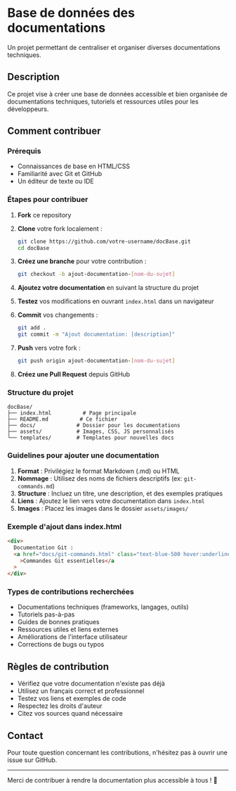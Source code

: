 # Base de données des documentations

Un projet permettant de centraliser et organiser diverses documentations techniques.

## Description

Ce projet vise à créer une base de données accessible et bien organisée de documentations techniques, tutoriels et ressources utiles pour les développeurs.

## Comment contribuer

### Prérequis

- Connaissances de base en HTML/CSS
- Familiarité avec Git et GitHub
- Un éditeur de texte ou IDE

### Étapes pour contribuer

1. **Fork** ce repository
2. **Clone** votre fork localement :

   ```bash
   git clone https://github.com/votre-username/docBase.git
   cd docBase
   ```

3. **Créez une branche** pour votre contribution :

   ```bash
   git checkout -b ajout-documentation-[nom-du-sujet]
   ```

4. **Ajoutez votre documentation** en suivant la structure du projet

5. **Testez** vos modifications en ouvrant `index.html` dans un navigateur

6. **Commit** vos changements :

   ```bash
   git add .
   git commit -m "Ajout documentation: [description]"
   ```

7. **Push** vers votre fork :

   ```bash
   git push origin ajout-documentation-[nom-du-sujet]
   ```

8. **Créez une Pull Request** depuis GitHub

### Structure du projet

```
docBase/
├── index.html          # Page principale
├── README.md          # Ce fichier
├── docs/             # Dossier pour les documentations
├── assets/           # Images, CSS, JS personnalisés
└── templates/        # Templates pour nouvelles docs
```

### Guidelines pour ajouter une documentation

1. **Format** : Privilégiez le format Markdown (.md) ou HTML
2. **Nommage** : Utilisez des noms de fichiers descriptifs (ex: `git-commands.md`)
3. **Structure** : Incluez un titre, une description, et des exemples pratiques
4. **Liens** : Ajoutez le lien vers votre documentation dans `index.html`
5. **Images** : Placez les images dans le dossier `assets/images/`

### Exemple d'ajout dans index.html

```html
<div>
  Documentation Git :
  <a href="docs/git-commands.html" class="text-blue-500 hover:underline text-xl"
    >Commandes Git essentielles</a
  >
</div>
```

### Types de contributions recherchées

- Documentations techniques (frameworks, langages, outils)
- Tutoriels pas-à-pas
- Guides de bonnes pratiques
- Ressources utiles et liens externes
- Améliorations de l'interface utilisateur
- Corrections de bugs ou typos

## Règles de contribution

- Vérifiez que votre documentation n'existe pas déjà
- Utilisez un français correct et professionnel
- Testez vos liens et exemples de code
- Respectez les droits d'auteur
- Citez vos sources quand nécessaire

## Contact

Pour toute question concernant les contributions, n'hésitez pas à ouvrir une issue sur GitHub.

---

Merci de contribuer à rendre la documentation plus accessible à tous ! 🚀
